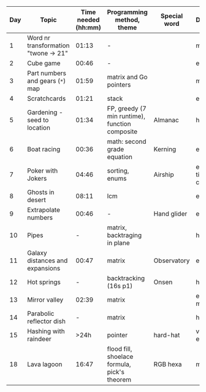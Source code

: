 | Day | Topic                                | Time needed (hh:mm) | Programming method, theme                      | Special word | Difficulty           |
| --- | ------------------------------------ | ------------------- | ---------------------------------------------- | ------------ | -------------------- |
| 1   | Word nr transformation "twone -> 21" | 01:13               | -                                              |              | medium               |
| 2   | Cube game                            | 00:46               | -                                              |              | easy                 |
| 3   | Part numbers and gears (`*`) map     | 01:59               | matrix and Go pointers                         |              | medium               |
| 4   | Scratchcards                         | 01:21               | stack                                          |              | easy                 |
| 5   | Gardening - seed to location         | 01:34               | FP, greedy (7 min runtime), function composite | Almanac      | hard                 |
| 6   | Boat racing                          | 00:36               | math: second grade equation                    | Kerning      | easy                 |
| 7   | Poker with Jokers                    | 04:46               | sorting, enums                                 | Airship      | easy, but time cons. |
| 8   | Ghosts in desert                     | 08:11               | lcm                                            |              | easy                 |
| 9   | Extrapolate numbers                  | 00:46               | -                                              | Hand glider  | easy                 |
| 10  | Pipes                                | -                   | matrix, backtraging in plane                   |              | hard                 |
| 11  | Galaxy distances and expansions      | 00:47               | matrix                                         | Observatory  | easy                 |
| 12  | Hot springs                          | -                   | backtracking (16s p1)                          | Onsen        | hard                 |
| 13  | Mirror valley                        | 02:39               | matrix                                         |              | easy, but meh        |
| 14  | Parabolic reflector dish             | -                   | matrix                                         |              | hard                 |
| 15  | Hashing with raindeer                | >24h                | pointer                                        | hard-hat     | very easy            |
| 18  | Lava lagoon                          | 16:47               | flood fill, shoelace formula, pick's theorem   | RGB hexa     | medium               |
